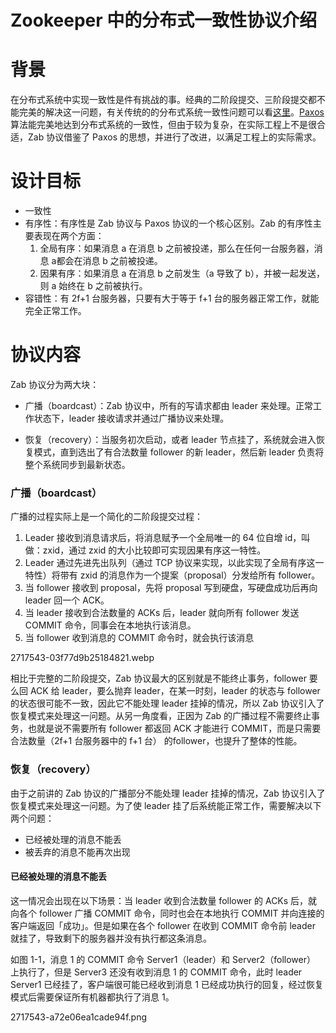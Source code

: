# Zookeeper 中的分布式一致性协议介绍

# 背景

在分布式系统中实现一致性是件有挑战的事。经典的二阶段提交、三阶段提交都不能完美的解决这一问题，有关传统的的分布式系统一致性问题可以看[这里](https://link.jianshu.com?t=http://coolshell.cn/articles/10910.html)。[Paxos](https://link.jianshu.com?t=https://en.wikipedia.org/wiki/Paxos_%28computer_science%29) 算法能完美地达到分布式系统的一致性，但由于较为复杂，在实际工程上不是很合适，Zab 协议借鉴了 Paxos 的思想，并进行了改进，以满足工程上的实际需求。

# 设计目标

* 一致性
* 有序性：有序性是 Zab 协议与 Paxos 协议的一个核心区别。Zab 的有序性主要表现在两个方面：
  1. 全局有序：如果消息 a 在消息 b 之前被投递，那么在任何一台服务器，消息 a都会在消息 b 之前被投递。
  2. 因果有序：如果消息 a 在消息 b 之前发生（a 导致了 b），并被一起发送，则 a 始终在 b 之前被执行。
* 容错性：有 2f+1 台服务器，只要有大于等于 f+1 台的服务器正常工作，就能完全正常工作。

# 协议内容

Zab 协议分为两大块：

* 广播（boardcast）：Zab 协议中，所有的写请求都由 leader 来处理。正常工作状态下，leader 接收请求并通过广播协议来处理。

* 恢复（recovery）：当服务初次启动，或者 leader 节点挂了，系统就会进入恢复模式，直到选出了有合法数量 follower 的新 leader，然后新 leader 负责将整个系统同步到最新状态。

### 广播（boardcast）

广播的过程实际上是一个简化的二阶段提交过程：

1. Leader 接收到消息请求后，将消息赋予一个全局唯一的 64 位自增 id，叫做：zxid，通过 zxid 的大小比较即可实现因果有序这一特性。
2. Leader 通过先进先出队列（通过 TCP 协议来实现，以此实现了全局有序这一特性）将带有 zxid 的消息作为一个提案（proposal）分发给所有 follower。
3. 当 follower 接收到 proposal，先将 proposal 写到硬盘，写硬盘成功后再向 leader 回一个 ACK。
4. 当 leader 接收到合法数量的 ACKs 后，leader 就向所有 follower 发送 COMMIT 命令，同事会在本地执行该消息。
5. 当 follower 收到消息的 COMMIT 命令时，就会执行该消息

2717543-03f77d9b25184821.webp

相比于完整的二阶段提交，Zab 协议最大的区别就是不能终止事务，follower 要么回 ACK 给 leader，要么抛弃 leader，在某一时刻，leader 的状态与 follower 的状态很可能不一致，因此它不能处理 leader 挂掉的情况，所以 Zab 协议引入了恢复模式来处理这一问题。从另一角度看，正因为 Zab 的广播过程不需要终止事务，也就是说不需要所有 follower 都返回 ACK 才能进行 COMMIT，而是只需要合法数量（2f+1 台服务器中的 f+1 台） 的follower，也提升了整体的性能。

### 恢复（recovery）

由于之前讲的 Zab 协议的广播部分不能处理 leader 挂掉的情况，Zab 协议引入了恢复模式来处理这一问题。为了使 leader 挂了后系统能正常工作，需要解决以下两个问题：

* 已经被处理的消息不能丢
* 被丢弃的消息不能再次出现

#### 已经被处理的消息不能丢

这一情况会出现在以下场景：当 leader 收到合法数量 follower 的 ACKs 后，就向各个 follower 广播 COMMIT 命令，同时也会在本地执行 COMMIT 并向连接的客户端返回「成功」。但是如果在各个 follower 在收到 COMMIT 命令前 leader 就挂了，导致剩下的服务器并没有执行都这条消息。

如图 1-1，消息 1 的 COMMIT 命令 Server1（leader）和 Server2（follower） 上执行了，但是 Server3 还没有收到消息 1 的 COMMIT 命令，此时 leader Server1 已经挂了，客户端很可能已经收到消息 1 已经成功执行的回复，经过恢复模式后需要保证所有机器都执行了消息 1。

2717543-a72e06ea1cade94f.png

